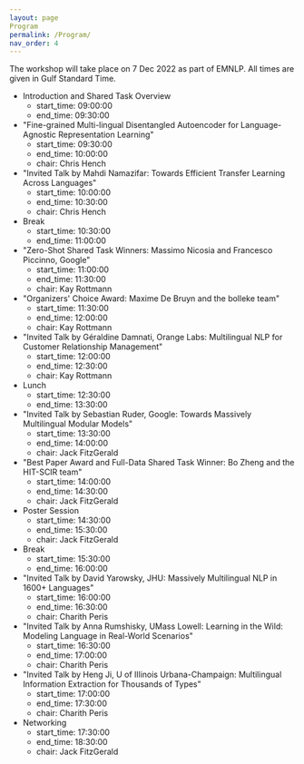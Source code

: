 ```yaml
---
layout: page
Program
permalink: /Program/
nav_order: 4
---
```


The workshop will take place on 7 Dec 2022 as part of EMNLP. All times are given in Gulf Standard Time.

* Introduction and Shared Task Overview
    * start_time: 09:00:00
    * end_time: 09:30:00
* "Fine-grained Multi-lingual Disentangled Autoencoder for Language-Agnostic Representation Learning"
    * start_time: 09:30:00
    * end_time: 10:00:00
    * chair: Chris Hench
* "Invited Talk by Mahdi Namazifar: Towards Efficient Transfer Learning Across Languages"
    * start_time: 10:00:00
    * end_time: 10:30:00
    * chair: Chris Hench
* Break
    * start_time: 10:30:00
    * end_time: 11:00:00
* "Zero-Shot Shared Task Winners: Massimo Nicosia and Francesco Piccinno, Google"
    * start_time: 11:00:00
    * end_time: 11:30:00
    * chair: Kay Rottmann
* "Organizers' Choice Award: Maxime De Bruyn and the bolleke team"
    * start_time: 11:30:00
    * end_time: 12:00:00
    * chair: Kay Rottmann
* "Invited Talk by Géraldine Damnati, Orange Labs: Multilingual NLP for Customer Relationship Management"
    * start_time: 12:00:00
    * end_time: 12:30:00
    * chair: Kay Rottmann
* Lunch
    * start_time: 12:30:00
    * end_time: 13:30:00
* "Invited Talk by Sebastian Ruder, Google: Towards Massively Multilingual Modular Models"
    * start_time: 13:30:00
    * end_time: 14:00:00
    * chair: Jack FitzGerald
* "Best Paper Award and Full-Data Shared Task Winner: Bo Zheng and the HIT-SCIR team"
    * start_time: 14:00:00
    * end_time: 14:30:00
    * chair: Jack FitzGerald
* Poster Session
    * start_time: 14:30:00
    * end_time: 15:30:00
    * chair: Jack FitzGerald
* Break
    * start_time: 15:30:00
    * end_time: 16:00:00
* "Invited Talk by David Yarowsky, JHU: Massively Multilingual NLP in 1600+ Languages"
    * start_time: 16:00:00
    * end_time: 16:30:00
    * chair: Charith Peris
* "Invited Talk by Anna Rumshisky, UMass Lowell: Learning in the Wild: Modeling Language in Real-World Scenarios"
    * start_time: 16:30:00
    * end_time: 17:00:00
    * chair: Charith Peris
* "Invited Talk by Heng Ji, U of Illinois Urbana-Champaign: Multilingual Information Extraction for Thousands of Types"
    * start_time: 17:00:00
    * end_time: 17:30:00
    * chair: Charith Peris
* Networking
    * start_time: 17:30:00
    * end_time: 18:30:00
    * chair: Jack FitzGerald
